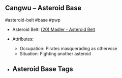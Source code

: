 ## Cangwu &ndash; Asteroid Base

#asteroid-belt #base #pwp

- Asteroid Belt: [(20) Madler - Asteroid Belt](../../../Gaming/StarsWithoutNumber/PiratesWithoutPlunder/%2820%29%20Madler%20-%20Asteroid%20Belt.md)

- Attributes:
   -   Occupation: Pirates masquerading as otherwise
   -   Situation: Fighting another asteroid

- Asteroid Base Tags
	-  


